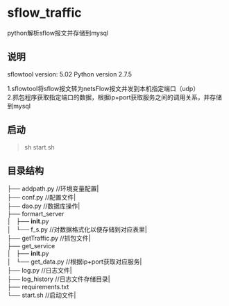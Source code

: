 # sflow_traffic
python解析sflow报文并存储到mysql

## 说明
sflowtool version: 5.02
Python version 2.7.5

1.sflowtool将sflow报文转为netsFlow报文并发到本机指定端口（udp）    
2.抓包程序获取指定端口的数据，根据ip+port获取服务之间的调用关系，并存储到mysql

## 启动
> sh start.sh

## 目录结构


├── addpath.py                                  //环境变量配置|     
├── conf.py                                     //配置文件|    
├── dao.py                                      //数据库操作|    
├── formart_server    
│   ├── __init__.py    
│   └── f_s.py                                  //对数据格式化以便存储到对应表里|     
        ├── getTraffic.py                       //抓包文件|     
├── get_service    
│   ├── __init__.py    
│   └── get_data.py                             //根据ip+port获取对应服务|    
├── log.py                                      //日志文件|    
├── log_history                                 //日志文件存储目录|     
├── requirements.txt     
└── start.sh                                    //启动文件|     

